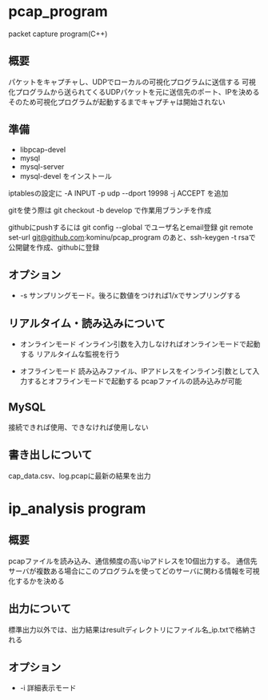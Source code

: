 # pcap_program
packet capture program(C++)

## 概要
パケットをキャプチャし、UDPでローカルの可視化プログラムに送信する
可視化プログラムから送られてくるUDPパケットを元に送信先のポート、IPを決める
そのため可視化プログラムが起動するまでキャプチャは開始されない

## 準備
* libpcap-devel
* mysql
* mysql-server
* mysql-devel 
をインストール

iptablesの設定に 
-A INPUT -p udp --dport 19998 -j ACCEPT 
を追加

gitを使う際は 
git checkout -b develop 
で作業用ブランチを作成 

githubにpushするには 
git config --global でユーザ名とemail登録 
git remote set-url git@github.com:kominu/pcap\_program 
のあと、ssh-keygen -t rsaで公開鍵を作成、githubに登録

## オプション
* -s
サンプリングモード。後ろに数値をつければ1/xでサンプリングする

## リアルタイム・読み込みについて
* オンラインモード
インライン引数を入力しなければオンラインモードで起動する
リアルタイムな監視を行う

* オフラインモード
読み込みファイル、IPアドレスをインライン引数として入力するとオフラインモードで起動する
pcapファイルの読み込みが可能

## MySQL
接続できれば使用、できなければ使用しない

## 書き出しについて
cap_data.csv、log.pcapに最新の結果を出力

# ip_analysis program

## 概要
pcapファイルを読み込み、通信頻度の高いipアドレスを10個出力する。
通信先サーバが複数ある場合にこのプログラムを使ってどのサーバに関わる情報を可視化するかを決める

## 出力について
標準出力以外では、出力結果はresultディレクトリにファイル名_ip.txtで格納される

## オプション
* -i
詳細表示モード
 
